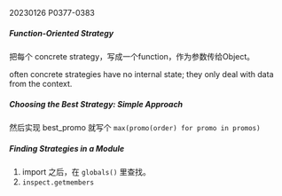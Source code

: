 
20230126    P0377-0383

##### Function-Oriented Strategy
把每个 concrete strategy，写成一个function，作为参数传给Object。

often concrete strategies have no internal state; they only deal with data from the context.

##### Choosing the Best Strategy: Simple Approach
然后实现 best_promo 就写个 `max(promo(order) for promo in promos)`


##### Finding Strategies in a Module
1. import 之后，在 `globals()` 里查找。
2. `inspect.getmembers`
